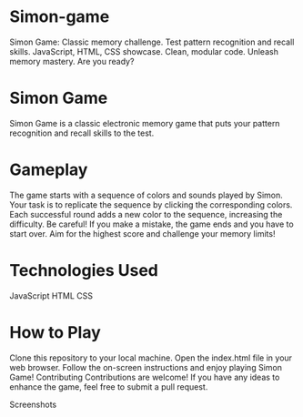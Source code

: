 # Simon-game
Simon Game: Classic memory challenge. Test pattern recognition and recall skills. JavaScript, HTML, CSS showcase. Clean, modular code. Unleash memory mastery. Are you ready?
# Simon Game
Simon Game is a classic electronic memory game that puts your pattern recognition and recall skills to the test.

# Gameplay
The game starts with a sequence of colors and sounds played by Simon.
Your task is to replicate the sequence by clicking the corresponding colors.
Each successful round adds a new color to the sequence, increasing the difficulty.
Be careful! If you make a mistake, the game ends and you have to start over.
Aim for the highest score and challenge your memory limits!

# Technologies Used
JavaScript
HTML
CSS

# How to Play
Clone this repository to your local machine.
Open the index.html file in your web browser.
Follow the on-screen instructions and enjoy playing Simon Game!
Contributing
Contributions are welcome! If you have any ideas to enhance the game, feel free to submit a pull request.

Screenshots
